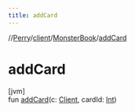 ```yaml
---
title: addCard
---
```

//[Perry](../../../index.html)/[client](../index.html)/[MonsterBook](index.html)/[addCard](add-card.html)



# addCard



[jvm]\
fun [addCard](add-card.html)(c: [Client](../-client/index.html), cardId: [Int](https://kotlinlang.org/api/latest/jvm/stdlib/kotlin/-int/index.html))




